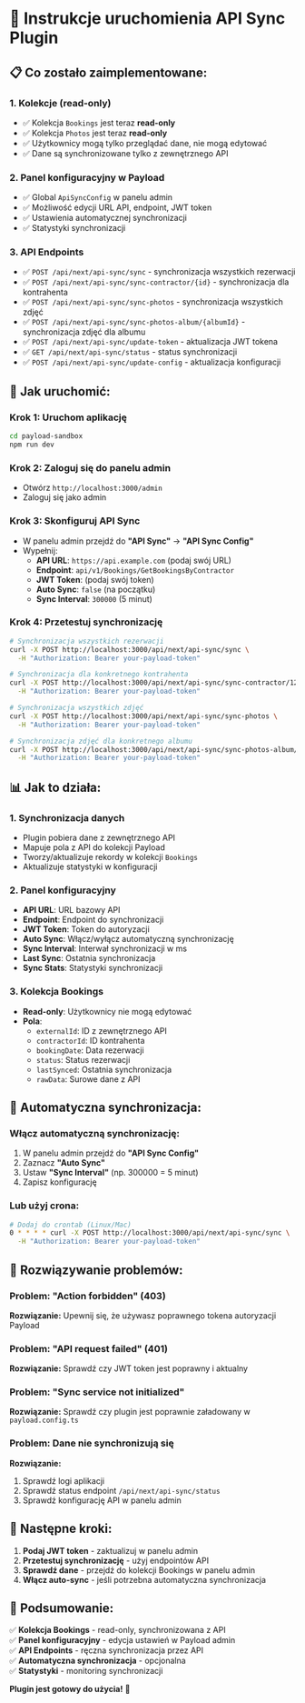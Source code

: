 # 🚀 Instrukcje uruchomienia API Sync Plugin

## 📋 Co zostało zaimplementowane:

### 1. **Kolekcje (read-only)**

- ✅ Kolekcja `Bookings` jest teraz **read-only**
- ✅ Kolekcja `Photos` jest teraz **read-only**
- ✅ Użytkownicy mogą tylko przeglądać dane, nie mogą edytować
- ✅ Dane są synchronizowane tylko z zewnętrznego API

### 2. **Panel konfiguracyjny w Payload**

- ✅ Global `ApiSyncConfig` w panelu admin
- ✅ Możliwość edycji URL API, endpoint, JWT token
- ✅ Ustawienia automatycznej synchronizacji
- ✅ Statystyki synchronizacji

### 3. **API Endpoints**

- ✅ `POST /api/next/api-sync/sync` - synchronizacja wszystkich rezerwacji
- ✅ `POST /api/next/api-sync/sync-contractor/{id}` - synchronizacja dla kontrahenta
- ✅ `POST /api/next/api-sync/sync-photos` - synchronizacja wszystkich zdjęć
- ✅ `POST /api/next/api-sync/sync-photos-album/{albumId}` - synchronizacja zdjęć dla albumu
- ✅ `POST /api/next/api-sync/update-token` - aktualizacja JWT tokena
- ✅ `GET /api/next/api-sync/status` - status synchronizacji
- ✅ `POST /api/next/api-sync/update-config` - aktualizacja konfiguracji

## 🔧 Jak uruchomić:

### Krok 1: Uruchom aplikację

```bash
cd payload-sandbox
npm run dev
```

### Krok 2: Zaloguj się do panelu admin

- Otwórz `http://localhost:3000/admin`
- Zaloguj się jako admin

### Krok 3: Skonfiguruj API Sync

- W panelu admin przejdź do **"API Sync"** → **"API Sync Config"**
- Wypełnij:
  - **API URL**: `https://api.example.com` (podaj swój URL)
  - **Endpoint**: `api/v1/Bookings/GetBookingsByContractor`
  - **JWT Token**: (podaj swój token)
  - **Auto Sync**: `false` (na początku)
  - **Sync Interval**: `300000` (5 minut)

### Krok 4: Przetestuj synchronizację

```bash
# Synchronizacja wszystkich rezerwacji
curl -X POST http://localhost:3000/api/next/api-sync/sync \
  -H "Authorization: Bearer your-payload-token"

# Synchronizacja dla konkretnego kontrahenta
curl -X POST http://localhost:3000/api/next/api-sync/sync-contractor/12345 \
  -H "Authorization: Bearer your-payload-token"

# Synchronizacja wszystkich zdjęć
curl -X POST http://localhost:3000/api/next/api-sync/sync-photos \
  -H "Authorization: Bearer your-payload-token"

# Synchronizacja zdjęć dla konkretnego albumu
curl -X POST http://localhost:3000/api/next/api-sync/sync-photos-album/1 \
  -H "Authorization: Bearer your-payload-token"
```

## 📊 Jak to działa:

### 1. **Synchronizacja danych**

- Plugin pobiera dane z zewnętrznego API
- Mapuje pola z API do kolekcji Payload
- Tworzy/aktualizuje rekordy w kolekcji `Bookings`
- Aktualizuje statystyki w konfiguracji

### 2. **Panel konfiguracyjny**

- **API URL**: URL bazowy API
- **Endpoint**: Endpoint do synchronizacji
- **JWT Token**: Token do autoryzacji
- **Auto Sync**: Włącz/wyłącz automatyczną synchronizację
- **Sync Interval**: Interwał synchronizacji w ms
- **Last Sync**: Ostatnia synchronizacja
- **Sync Stats**: Statystyki synchronizacji

### 3. **Kolekcja Bookings**

- **Read-only**: Użytkownicy nie mogą edytować
- **Pola**:
  - `externalId`: ID z zewnętrznego API
  - `contractorId`: ID kontrahenta
  - `bookingDate`: Data rezerwacji
  - `status`: Status rezerwacji
  - `lastSynced`: Ostatnia synchronizacja
  - `rawData`: Surowe dane z API

## 🔄 Automatyczna synchronizacja:

### Włącz automatyczną synchronizację:

1. W panelu admin przejdź do **"API Sync Config"**
2. Zaznacz **"Auto Sync"**
3. Ustaw **"Sync Interval"** (np. 300000 = 5 minut)
4. Zapisz konfigurację

### Lub użyj crona:

```bash
# Dodaj do crontab (Linux/Mac)
0 * * * * curl -X POST http://localhost:3000/api/next/api-sync/sync \
  -H "Authorization: Bearer your-payload-token"
```

## 🚨 Rozwiązywanie problemów:

### Problem: "Action forbidden" (403)

**Rozwiązanie:** Upewnij się, że używasz poprawnego tokena autoryzacji Payload

### Problem: "API request failed" (401)

**Rozwiązanie:** Sprawdź czy JWT token jest poprawny i aktualny

### Problem: "Sync service not initialized"

**Rozwiązanie:** Sprawdź czy plugin jest poprawnie załadowany w `payload.config.ts`

### Problem: Dane nie synchronizują się

**Rozwiązanie:**

1. Sprawdź logi aplikacji
2. Sprawdź status endpoint `/api/next/api-sync/status`
3. Sprawdź konfigurację API w panelu admin

## 📝 Następne kroki:

1. **Podaj JWT token** - zaktualizuj w panelu admin
2. **Przetestuj synchronizację** - użyj endpointów API
3. **Sprawdź dane** - przejdź do kolekcji Bookings w panelu admin
4. **Włącz auto-sync** - jeśli potrzebna automatyczna synchronizacja

## 🎯 Podsumowanie:

✅ **Kolekcja Bookings** - read-only, synchronizowana z API  
✅ **Panel konfiguracyjny** - edycja ustawień w Payload admin  
✅ **API Endpoints** - ręczna synchronizacja przez API  
✅ **Automatyczna synchronizacja** - opcjonalna  
✅ **Statystyki** - monitoring synchronizacji

**Plugin jest gotowy do użycia!** 🚀
